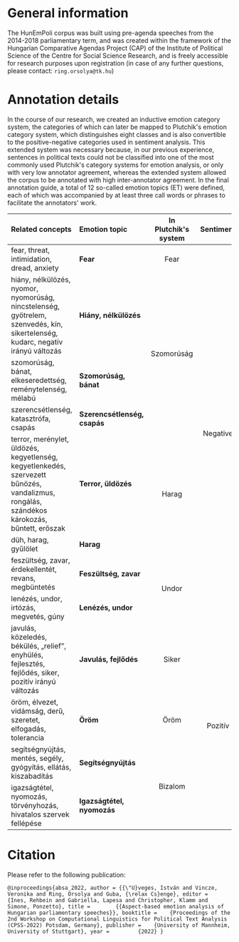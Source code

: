 # General information

The HunEmPoli corpus was built using pre-agenda speeches from the 2014-2018 parliamentary term, and was created within the framework of the Hungarian Comparative Agendas Project (CAP) of the Institute of Political Science of the Centre for Social Science Research, and is freely accessible for research purposes upon registration (in case of any further questions, please contact: `ring.orsolya@tk.hu`)

# Annotation details

In the course of our research, we created an inductive emotion category system, the categories of which can later be mapped to Plutchik's emotion category system, which distinguishes eight classes and is also convertible to the positive-negative categories used in sentiment analysis. This extended system was necessary because, in our previous experience, sentences in political texts could not be classified into one of the most commonly used Plutchik's category systems for emotion analysis, or only with very low annotator agreement, whereas the extended system allowed the corpus to be annotated with high inter-annotator agreement.
In the final annotation guide, a total of 12 so-called emotion topics (ET) were defined, each of which was accompanied by at least three call words or phrases to facilitate the annotators' work.

<table>
<thead>
<tr class="header">
<th style="text-align: left;"><strong>Related concepts</strong></th>
<th style="text-align: left;"><strong>Emotion topic</strong></th>
<th style="text-align: center;"><strong>In Plutchik's system</strong></th>
<th style="text-align: center;"><strong>Sentiment</strong></th>
</tr>
</thead>
<tbody>
<tr class="odd">
<td style="text-align: left;">fear, threat, intimidation, dread, anxiety</td>
<td style="text-align: left;"><strong>Fear</strong></td>
<td style="text-align: center;">Fear</td>
<td rowspan="8" style="text-align: center;">Negative</td>
</tr>
<tr class="even">
<td style="text-align: left;">hiány, nélkülözés, nyomor, nyomorúság,
nincstelenség, gyötrelem, szenvedés, kín, sikertelenség, kudarc, negatív
irányú változás</td>
<td style="text-align: left;"><strong>Hiány, nélkülözés</strong></td>
<td rowspan="3" style="text-align: center;">Szomorúság</td>
</tr>
<tr class="odd">
<td style="text-align: left;">szomorúság, bánat, elkeseredettség,
reménytelenség, mélabú</td>
<td style="text-align: left;"><strong>Szomorúság, bánat</strong></td>
</tr>
<tr class="even">
<td style="text-align: left;">szerencsétlenség, katasztrófa, csapás</td>
<td style="text-align: left;"><strong>Szerencsétlenség,
csapás</strong></td>
</tr>
<tr class="odd">
<td style="text-align: left;">terror, merénylet, üldözés, kegyetlenség,
kegyetlenkedés, szervezett bűnözés, vandalizmus, rongálás, szándékos
károkozás, bűntett, erőszak</td>
<td style="text-align: left;"><strong>Terror, üldözés</strong></td>
<td rowspan="2" style="text-align: center;">Harag</td>
</tr>
<tr class="even">
<td style="text-align: left;">düh, harag, gyűlölet</td>
<td style="text-align: left;"><strong>Harag</strong></td>
</tr>
<tr class="odd">
<td style="text-align: left;">feszültség, zavar, érdekellentét, revans,
megbüntetés</td>
<td style="text-align: left;"><strong>Feszültség, zavar</strong></td>
<td rowspan="2" style="text-align: center;">Undor</td>
</tr>
<tr class="even">
<td style="text-align: left;">lenézés, undor, irtózás, megvetés,
gúny</td>
<td style="text-align: left;"><strong>Lenézés, undor</strong></td>
</tr>
<tr class="odd">
<td style="text-align: left;">javulás, közeledés, békülés, „relief”,
enyhülés, fejlesztés, fejlődés, siker, pozitív irányú változás</td>
<td style="text-align: left;"><strong>Javulás, fejlődés</strong></td>
<td style="text-align: center;">Siker</td>
<td rowspan="4" style="text-align: center;">Pozitív</td>
</tr>
<tr class="even">
<td style="text-align: left;">öröm, élvezet, vidámság, derű, szeretet,
elfogadás, tolerancia</td>
<td style="text-align: left;"><strong>Öröm</strong></td>
<td style="text-align: center;">Öröm</td>
</tr>
<tr class="odd">
<td style="text-align: left;">segítségnyújtás, mentés, segély,
gyógyítás, ellátás, kiszabadítás</td>
<td style="text-align: left;"><strong>Segítségnyújtás</strong></td>
<td rowspan="2" style="text-align: center;">Bizalom</td>
</tr>
<tr class="even">
<td style="text-align: left;">igazságtétel, nyomozás, törvényhozás,
hivatalos szervek fellépése</td>
<td style="text-align: left;"><strong>Igazságtétel,
nyomozás</strong></td>
</tr>
</tbody>
</table>


# Citation

Please refer to the following publication:

`
@inproceedings{absa_2022,
  author = {{\"U}veges, István and Vincze, Veronika and Ring, Orsolya and Guba, {\relax Cs}enge},
  editor =       {Ines, Rehbein and Gabriella, Lapesa and Christopher, Klamm and Simone, Ponzetto},
  title =        {{Aspect-based emotion analysis of Hungarian parliamentary speeches}},
  booktitle =    {Proceedings of the 2nd Workshop on Computational Linguistics for Political Text Analysis (CPSS-2022) Potsdam, Germany},
  publisher =    {University of Mannheim, University of Stuttgart},
  year =         {2022}
}
`
